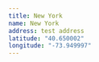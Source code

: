 ```yaml
---
title: New York
name: New York
address: test address
latitude: "40.650002"
longitude: "-73.949997"
---
```


